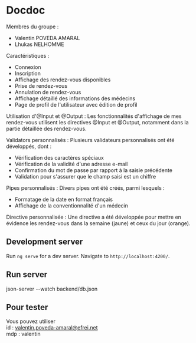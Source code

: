 # Docdoc

Membres du groupe :
- Valentin POVEDA AMARAL
- Lhukas NELHOMME


Caractéristiques :

- Connexion
- Inscription
- Affichage des rendez-vous disponibles
- Prise de rendez-vous
- Annulation de rendez-vous
- Affichage détaillé des informations des médecins
- Page de profil de l'utilisateur avec édition de profil

Utilisation d'@Input et @Output :
Les fonctionnalités d'affichage de mes rendez-vous utilisent les directives @Input et @Output, notamment dans la partie détaillée des rendez-vous.

Validators personnalisés :
Plusieurs validateurs personnalisés ont été développés, dont :

- Vérification des caractères spéciaux
- Vérification de la validité d'une adresse e-mail
- Confirmation du mot de passe par rapport à la saisie précédente
- Validation pour s'assurer que le champ saisi est un chiffre

Pipes personnalisés :
Divers pipes ont été créés, parmi lesquels :
- Formatage de la date en format français
- Affichage de la conventionnalité d'un médecin

Directive personnalisée :
Une directive a été développée pour mettre en évidence les rendez-vous dans la semaine (jaune) et ceux du jour (orange).

## Development server

Run `ng serve` for a dev server. Navigate to `http://localhost:4200/`. 

## Run server

json-server --watch backend/db.json

## Pour tester
Vous pouvez utiliser<br>
id : valentin.poveda-amaral@efrei.net<br>
mdp : valentin
